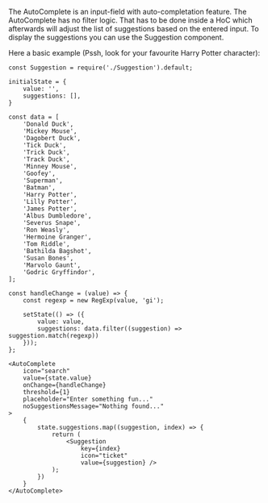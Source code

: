 The AutoComplete is an input-field with auto-completation feature. The AutoComplete has no filter logic. That has to be 
done inside a HoC which afterwards will adjust the list of suggestions based on the entered input. To display the 
suggestions you can use the Suggestion component.

Here a basic example (Pssh, look for your favourite Harry Potter character):

```
const Suggestion = require('./Suggestion').default;

initialState = {
    value: '',
    suggestions: [],
}

const data = [
    'Donald Duck',
    'Mickey Mouse',
    'Dagobert Duck',
    'Tick Duck',
    'Trick Duck',
    'Track Duck',
    'Minney Mouse',
    'Goofey',
    'Superman',
    'Batman',
    'Harry Potter',
    'Lilly Potter',
    'James Potter',
    'Albus Dumbledore',
    'Severus Snape',
    'Ron Weasly',
    'Hermoine Granger',
    'Tom Riddle',
    'Bathilda Bagshot',
    'Susan Bones',
    'Marvolo Gaunt',
    'Godric Gryffindor',
];

const handleChange = (value) => {
    const regexp = new RegExp(value, 'gi');

    setState(() => ({
        value: value,
        suggestions: data.filter((suggestion) => suggestion.match(regexp))
    }));
};

<AutoComplete
    icon="search"
    value={state.value}
    onChange={handleChange}
    threshold={1}
    placeholder="Enter something fun..."
    noSuggestionsMessage="Nothing found..."
>
    {
        state.suggestions.map((suggestion, index) => {
            return (
                <Suggestion
                    key={index}
                    icon="ticket"
                    value={suggestion} />
            );
        })
    }
</AutoComplete>
```
